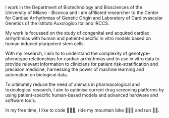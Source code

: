 I work in the Department of Biotechnology and Biosciences of the University of Milano - Bicocca and I am affiliated researcher to the Center for Cardiac Arrhythmias of Genetic Origin and Laboratory of Cardiovascular Genetics of the Istituto Auxologico Italiano IRCCS.

My work is focussed on the study of congenital and acquired cardiac arrhythmias with human and patient-specific in vitro models based on human induced pluripotent stem cells.

With my research, I aim to to understand the complexity of genotype-phenotype relationships for cardiac arrhythmias and to use in vitro data to provide relevant information to clinicians for patient risk-stratification and precision medicine, harnessing the power of machine learning and automation on biological data.

To ultimately reduce the need of animals in pharmacological and toxicological research, I aim to optimise current drug screening platforms by using patient-specific human-based models and advanced hardware and software tools.

In my free time, I like to code 👨🏻‍💻, ride my mountain bike 🚵🏻‍♂️ and run 🏃🏻.
